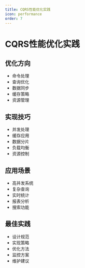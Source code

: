 ```yaml
---
title: CQRS性能优化实践
icon: performance
order: 7
---
```


# CQRS性能优化实践

## 优化方向
- 命令处理
- 查询优化
- 数据同步
- 缓存策略
- 资源管理

## 实现技巧
- 并发处理
- 缓存应用
- 数据分片
- 负载均衡
- 资源控制

## 应用场景
- 高并发系统
- 复杂查询
- 实时统计
- 报表分析
- 搜索功能

## 最佳实践
- 设计规范
- 实现策略
- 优化方法
- 监控方案
- 维护建议
